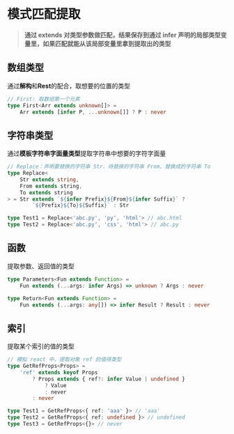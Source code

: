 # 模式匹配提取

> **通过 extends 对类型参数做匹配，结果保存到通过 infer 声明的局部类型变量里，如果匹配就能从该局部变量里拿到提取出的类型**

## 数组类型

通过**解构**和**Rest**的配合，取想要的位置的类型

```typescript
// First: 取数组第一个元素
type First<Arr extends unknown[]> = 
	Arr extends [infer P, ...unknown[]] ? P : never
```

## 字符串类型

通过**模板字符串字面量类型**提取字符串中想要的字符字面量

```typescript
// Replace：声明要替换的字符串 Str、待替换的字符串 From、替换成的字符串 To
type Replace<
	Str extends string,
    From extends string,
    To extends string
> = Str extends `${infer Prefix}${From}${infer Suffix}` ? 
		`${Prefix}${To}${Suffix}` : Str

type Test1 = Replace<'abc.py', 'py', 'html'> // abc.html
type Test2 = Replace<'abc.py', 'css', 'html'> // abc.py
```

## 函数

提取参数、返回值的类型

```typescript
type Parameters<Fun extends Function> = 
	Fun extends (...args: infer Args) => unknown ? Args : never

type Return<Fun extends Function> =
	Fun extends (...args: any[]) => infer Result ? Result : never
```

## 索引

提取某个索引的值的类型

```typescript
// 模拟 react 中，提取对象 ref 的值得类型
type GetRefProps<Props> = 
	'ref' extends keyof Props
		? Props extends { ref?: infer Value | undefined }
			? Value
			: never
		: never

type Test1 = GetRefProps<{ ref: 'aaa' }> // 'aaa'
type Test2 = GetRefProps<{ ref: undefined }> // undefined
type Test3 = GetRefProps<{}> // never
```

